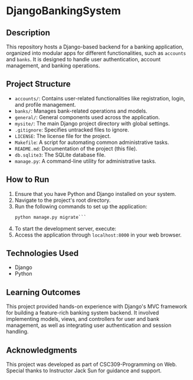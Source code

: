 # DjangoBankingSystem

## Description
This repository hosts a Django-based backend for a banking application, organized into modular apps for different functionalities, such as `accounts` and `banks`. It is designed to handle user authentication, account management, and banking operations.

## Project Structure
- `accounts/`: Contains user-related functionalities like registration, login, and profile management.
- `banks/`: Manages bank-related operations and models.
- `general/`: General components used across the application.
- `mysite/`: The main Django project directory with global settings.
- `.gitignore`: Specifies untracked files to ignore.
- `LICENSE`: The license file for the project.
- `Makefile`: A script for automating common administrative tasks.
- `README.md`: Documentation of the project (this file).
- `db.sqlite3`: The SQLite database file.
- `manage.py`: A command-line utility for administrative tasks.

## How to Run
1. Ensure that you have Python and Django installed on your system.
2. Navigate to the project's root directory.
3. Run the following commands to set up the application:
   ```python manage.py makemigrations
   python manage.py migrate```
5. To start the development server, execute:
6. Access the application through `localhost:8000` in your web browser.

## Technologies Used
- Django
- Python

## Learning Outcomes
This project provided hands-on experience with Django's MVC framework for building a feature-rich banking system backend. It involved implementing models, views, and controllers for user and bank management, as well as integrating user authentication and session handling.

## Acknowledgments
This project was developed as part of CSC309-Programming on Web. Special thanks to Instructor Jack Sun for guidance and support.

